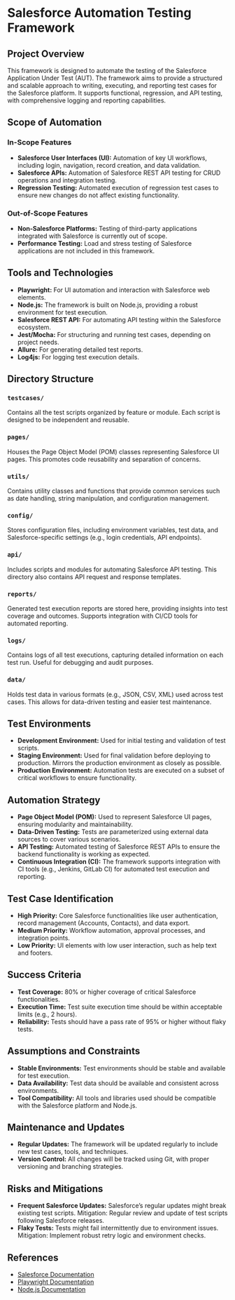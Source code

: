 # Salesforce Automation Testing Framework

## Project Overview

This framework is designed to automate the testing of the Salesforce Application Under Test (AUT). The framework aims to provide a structured and scalable approach to writing, executing, and reporting test cases for the Salesforce platform. It supports functional, regression, and API testing, with comprehensive logging and reporting capabilities.

## Scope of Automation

### In-Scope Features
- **Salesforce User Interfaces (UI):** Automation of key UI workflows, including login, navigation, record creation, and data validation.
- **Salesforce APIs:** Automation of Salesforce REST API testing for CRUD operations and integration testing.
- **Regression Testing:** Automated execution of regression test cases to ensure new changes do not affect existing functionality.

### Out-of-Scope Features
- **Non-Salesforce Platforms:** Testing of third-party applications integrated with Salesforce is currently out of scope.
- **Performance Testing:** Load and stress testing of Salesforce applications are not included in this framework.

## Tools and Technologies

- **Playwright:** For UI automation and interaction with Salesforce web elements.
- **Node.js:** The framework is built on Node.js, providing a robust environment for test execution.
- **Salesforce REST API:** For automating API testing within the Salesforce ecosystem.
- **Jest/Mocha:** For structuring and running test cases, depending on project needs.
- **Allure:** For generating detailed test reports.
- **Log4js:** For logging test execution details.

## Directory Structure

### `testcases/`
Contains all the test scripts organized by feature or module. Each script is designed to be independent and reusable.

### `pages/`
Houses the Page Object Model (POM) classes representing Salesforce UI pages. This promotes code reusability and separation of concerns.

### `utils/`
Contains utility classes and functions that provide common services such as date handling, string manipulation, and configuration management.

### `config/`
Stores configuration files, including environment variables, test data, and Salesforce-specific settings (e.g., login credentials, API endpoints).

### `api/`
Includes scripts and modules for automating Salesforce API testing. This directory also contains API request and response templates.

### `reports/`
Generated test execution reports are stored here, providing insights into test coverage and outcomes. Supports integration with CI/CD tools for automated reporting.

### `logs/`
Contains logs of all test executions, capturing detailed information on each test run. Useful for debugging and audit purposes.

### `data/`
Holds test data in various formats (e.g., JSON, CSV, XML) used across test cases. This allows for data-driven testing and easier test maintenance.

## Test Environments

- **Development Environment:** Used for initial testing and validation of test scripts.
- **Staging Environment:** Used for final validation before deploying to production. Mirrors the production environment as closely as possible.
- **Production Environment:** Automation tests are executed on a subset of critical workflows to ensure functionality.

## Automation Strategy

- **Page Object Model (POM):** Used to represent Salesforce UI pages, ensuring modularity and maintainability.
- **Data-Driven Testing:** Tests are parameterized using external data sources to cover various scenarios.
- **API Testing:** Automated testing of Salesforce REST APIs to ensure the backend functionality is working as expected.
- **Continuous Integration (CI):** The framework supports integration with CI tools (e.g., Jenkins, GitLab CI) for automated test execution and reporting.

## Test Case Identification

- **High Priority:** Core Salesforce functionalities like user authentication, record management (Accounts, Contacts), and data export.
- **Medium Priority:** Workflow automation, approval processes, and integration points.
- **Low Priority:** UI elements with low user interaction, such as help text and footers.

## Success Criteria

- **Test Coverage:** 80% or higher coverage of critical Salesforce functionalities.
- **Execution Time:** Test suite execution time should be within acceptable limits (e.g., 2 hours).
- **Reliability:** Tests should have a pass rate of 95% or higher without flaky tests.

## Assumptions and Constraints

- **Stable Environments:** Test environments should be stable and available for test execution.
- **Data Availability:** Test data should be available and consistent across environments.
- **Tool Compatibility:** All tools and libraries used should be compatible with the Salesforce platform and Node.js.

## Maintenance and Updates

- **Regular Updates:** The framework will be updated regularly to include new test cases, tools, and techniques.
- **Version Control:** All changes will be tracked using Git, with proper versioning and branching strategies.

## Risks and Mitigations

- **Frequent Salesforce Updates:** Salesforce’s regular updates might break existing test scripts. Mitigation: Regular review and update of test scripts following Salesforce releases.
- **Flaky Tests:** Tests might fail intermittently due to environment issues. Mitigation: Implement robust retry logic and environment checks.

## References

- [Salesforce Documentation](https://developer.salesforce.com/docs/)
- [Playwright Documentation](https://playwright.dev/)
- [Node.js Documentation](https://nodejs.org/en/docs/)
